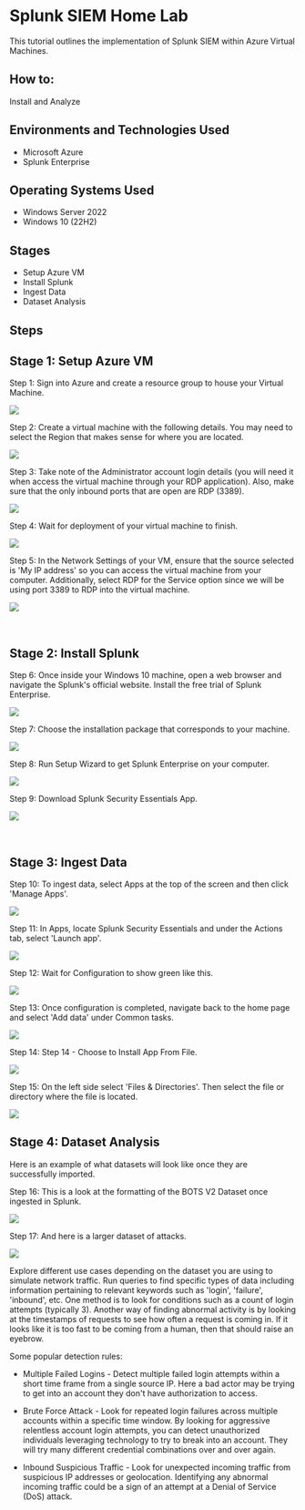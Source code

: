 
<h1>Splunk SIEM Home Lab</h1>
This tutorial outlines the implementation of Splunk SIEM within Azure Virtual Machines.<br />


<h2>How to:</h2>
Install and Analyze


<h2>Environments and Technologies Used</h2>

- Microsoft Azure
- Splunk Enterprise

<h2>Operating Systems Used </h2>

- Windows Server 2022
- Windows 10 (22H2)

<h2>Stages</h2>

- Setup Azure VM
- Install Splunk
- Ingest Data
- Dataset Analysis

<h2>Steps</h2>


<p>
<h2>Stage 1: Setup Azure VM</h2>

Step 1: Sign into Azure and create a resource group to house your Virtual Machine.

![](media/STEP%201%20-%20CREATE%20A%20RESOURCE%20GROUP.png)

Step 2: Create a virtual machine with the following details. You may need to select the Region that makes sense for where you are located.

![](media/STEP%202%20-%20CREATE%20A%20VIRTUAL%20MACHINE.png)

Step 3: Take note of the Administrator account login details (you will need it when access the virtual machine through your RDP application). Also, make sure that the only inbound ports that are open are RDP (3389).

![](media/STEP%203%20-%20ACCOUNT%20DETAILS%20AND%20INBOUND%20PORT.png)

Step 4: Wait for deployment of your virtual machine to finish.

![](media/STEP%204%20-%20DEPLOYMENT%20COMPLETE.png)

Step 5: In the Network Settings of your VM, ensure that the source selected is 'My IP address' so you can access the virtual machine from your computer. Additionally, select RDP for the Service option since we will be using port 3389 to RDP into the virtual machine.

![](media/STEP%205%20-%20ALLOW%20MY%20IP%20ADDRESS.png)

</p>
<br />


<p>
<h2>Stage 2: Install Splunk</h2>

Step 6: Once inside your Windows 10 machine, open a web browser and navigate the Splunk's official website.  Install the free trial of Splunk Enterprise.

![](media/STEP%206%20-%20INSTALL%20SPLUNK%20FREE%20TRIAL.png)

Step 7: Choose the installation package that corresponds to your machine.

![](media/STEP%207%20-%20CHOOSE%20INSTALLATION%20PACKAGE.png)

Step 8: Run Setup Wizard to get Splunk Enterprise on your computer.

![](media/STEP%208%20-%20SETUP%20WIZARD.png)

Step 9: Download Splunk Security Essentials App.

![](media/STEP%209%20-%20DOWNLOAD%20SECURITY%20ESSENTIALS.png)

</p>
<br />

<p>
<h2>Stage 3: Ingest Data</h2>

Step 10: To ingest data, select Apps at the top of the screen and then click 'Manage Apps'.

![](media/STEP%2010%20-%20MANAGE%20APPS.png)

Step 11: In Apps, locate Splunk Security Essentials and under the Actions tab, select 'Launch app'.

![](media/STEP%2011%20-%20LAUNCH%20APP.png)

Step 12: Wait for Configuration to show green like this.

![](media/STEP%2012%20-%20CONFIGURATION.png)

Step 13: Once configuration is completed, navigate back to the home page and select 'Add data' under Common tasks.

![](media/STEP%2013%20-%20ADD%20DATA.png)

Step 14: Step 14 - Choose to Install App From File.

![](media/STEP%2014%20-%20INSTALL%20APP%20FROM%20FILE.png)

Step 15: On the left side select 'Files & Directories'. Then select the file or directory where the file is located.

![](media/STEP%2015%20-%20FILES%20&%20DIRECTORIES.png)

</p>

<p>
<h2>Stage 4: Dataset Analysis</h2>

Here is an example of what datasets will look like once they are successfully imported.

Step 16: This is a look at the formatting of the BOTS V2 Dataset once ingested in Splunk.

![](media/STEP%2016%20-%20BOTS%20V2%20DATASET.png)

Step 17: And here is a larger dataset of attacks.

![](media/STEP%2017%20-%20BOTS%20V2%20DATASET%20ATTACK%20ONLY.png)

Explore different use cases depending on the dataset you are using to simulate network traffic. Run queries to find specific types of data including information pertaining to relevant keywords such as 'login', 'failure', 'inbound', etc. One method is to look for conditions such as a count of login attempts (typically 3). Another way of finding abnormal activity is by looking at the timestamps of requests to see how often a request is coming in. If it looks like it is too fast to be coming from a human, then that should raise an eyebrow.

Some popular detection rules:
- Multiple Failed Logins - Detect multiple failed login attempts within a short time frame from a single source IP. Here a bad actor may be trying to get into an account they don't have authorization to access.

- Brute Force Attack - Look for repeated login failures across multiple accounts within a specific time window. By looking for aggressive relentless account login attempts, you can detect unauthorized individuals leveraging technology to try to break into an account. They will try many different credential combinations over and over again.

- Inbound Suspicious Traffic - Look for unexpected incoming traffic from suspicious IP addresses or geolocation. Identifying any abnormal incoming traffic could be a sign of an attempt at a Denial of Service (DoS) attack.

</p>
<br />
